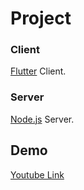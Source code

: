 # Project
### Client
[Flutter](https://flutter.dev/) Client.
### Server
[Node.js](https://nodejs.org/) Server.

## Demo
[Youtube Link](https://www.youtube.com/watch?v=YaFMDc1KStU)
